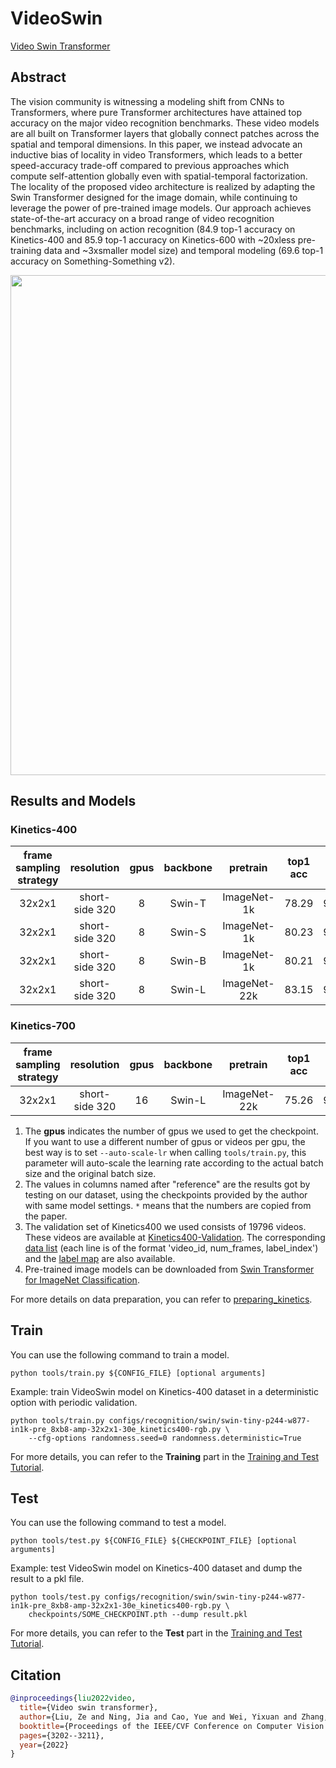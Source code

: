# VideoSwin

[Video Swin Transformer](https://openaccess.thecvf.com/content/CVPR2022/html/Liu_Video_Swin_Transformer_CVPR_2022_paper.html)

<!-- [ALGORITHM] -->

## Abstract

<!-- [ABSTRACT] -->

The vision community is witnessing a modeling shift from CNNs to Transformers, where pure Transformer architectures have attained top accuracy on the major video recognition benchmarks. These video models are all built on Transformer layers that globally connect patches across the spatial and temporal dimensions. In this paper, we instead advocate an inductive bias of locality in video Transformers, which leads to a better speed-accuracy trade-off compared to previous approaches which compute self-attention globally even with spatial-temporal factorization. The locality of the proposed video architecture is realized by adapting the Swin Transformer designed for the image domain, while continuing to leverage the power of pre-trained image models. Our approach achieves state-of-the-art accuracy on a broad range of video recognition benchmarks, including on action recognition (84.9 top-1 accuracy on Kinetics-400 and 85.9 top-1 accuracy on Kinetics-600 with ~20xless pre-training data and ~3xsmaller model size) and temporal modeling (69.6 top-1 accuracy on Something-Something v2).

<!-- [IMAGE] -->

<div align=center>
<img src="https://user-images.githubusercontent.com/58767402/191190475-3aecf940-c254-47fa-96a7-df2d2b3bae68.png" width="800"/>
</div>

## Results and Models

### Kinetics-400

| frame sampling strategy |  resolution   | gpus | backbone |   pretrain   | top1 acc | top5 acc |   reference top1 acc   |   reference top1 acc   | testing protocol | inference time(video/s) | gpu_mem(M) | params |   config   |   ckpt   |   log   |
| :---------------------: | :-----------: | :--: | :------: | :----------: | :------: | :------: | :--------------------: | :--------------------: | :--------------: | :---------------------: | :--------: | :----: | :--------: | :------: | :-----: |
|         32x2x1          | short-side 320 |  8   |  Swin-T  | ImageNet-1k  |  78.29   |  93.58   | [78.46](https://github.com/SwinTransformer/Video-Swin-Transformer/blob/master/configs/recognition/swin/swin_tiny_patch244_window877_kinetics400_1k.py) | [93.46](https://github.com/SwinTransformer/Video-Swin-Transformer/blob/master/configs/recognition/swin/swin_tiny_patch244_window877_kinetics400_1k.py) | 4 clips x 3 crop |            x            |   21072    | 28.2M  | [config](/configs/recognition/swin/swin-tiny-p244-w877-in1k-pre_8xb8-amp-32x2x1-30e_kinetics400-rgb.py) | [ckpt](https://download.openmmlab.com/mmaction/v1.0/recognition/swin/swin-tiny-p244-w877-in1k-pre_8xb8-amp-32x2x1-30e_kinetics400-rgb/swin-tiny-p244-w877-in1k-pre_8xb8-amp-32x2x1-30e_kinetics400-rgb_20220930-241016b2.pth) | [log](https://download.openmmlab.com/mmaction/v1.0/recognition/swin/swin-tiny-p244-w877-in1k-pre_8xb8-amp-32x2x1-30e_kinetics400-rgb/swin-tiny-p244-w877-in1k-pre_8xb8-amp-32x2x1-30e_kinetics400-rgb.log) |
|         32x2x1          | short-side 320 |  8   |  Swin-S  | ImageNet-1k  |  80.23   |  94.32   | [80.23](https://github.com/SwinTransformer/Video-Swin-Transformer/blob/master/configs/recognition/swin/swin_small_patch244_window877_kinetics400_1k.py) | [94.16](https://github.com/SwinTransformer/Video-Swin-Transformer/blob/master/configs/recognition/swin/swin_small_patch244_window877_kinetics400_1k.py) | 4 clips x 3 crop |            x            |   33632    | 49.8M  | [config](/configs/recognition/swin/swin-small-p244-w877-in1k-pre_8xb8-amp-32x2x1-30e_kinetics400-rgb.py) | [ckpt](https://download.openmmlab.com/mmaction/v1.0/recognition/swin/swin-small-p244-w877-in1k-pre_8xb8-amp-32x2x1-30e_kinetics400-rgb/swin-small-p244-w877-in1k-pre_8xb8-amp-32x2x1-30e_kinetics400-rgb_20220930-e91ab986.pth) | [log](https://download.openmmlab.com/mmaction/v1.0/recognition/swin/swin-small-p244-w877-in1k-pre_8xb8-amp-32x2x1-30e_kinetics400-rgb/swin-small-p244-w877-in1k-pre_8xb8-amp-32x2x1-30e_kinetics400-rgb.log) |
|         32x2x1          | short-side 320 |  8   |  Swin-B  | ImageNet-1k  |  80.21   |  94.32   | [80.27](https://github.com/SwinTransformer/Video-Swin-Transformer/blob/master/configs/recognition/swin/swin_base_patch244_window877_kinetics400_1k.py) | [94.42](https://github.com/SwinTransformer/Video-Swin-Transformer/blob/master/configs/recognition/swin/swin_base_patch244_window877_kinetics400_1k.py) | 4 clips x 3 crop |            x            |   45143    | 88.0M  | [config](/configs/recognition/swin/swin-base-p244-w877-in1k-pre_8xb8-amp-32x2x1-30e_kinetics400-rgb.py) | [ckpt](https://download.openmmlab.com/mmaction/v1.0/recognition/swin/swin-base-p244-w877-in1k-pre_8xb8-amp-32x2x1-30e_kinetics400-rgb/swin-base-p244-w877-in1k-pre_8xb8-amp-32x2x1-30e_kinetics400-rgb_20220930-182ec6cc.pth) | [log](https://download.openmmlab.com/mmaction/v1.0/recognition/swin/swin-base-p244-w877-in1k-pre_8xb8-amp-32x2x1-30e_kinetics400-rgb/swin-base-p244-w877-in1k-pre_8xb8-amp-32x2x1-30e_kinetics400-rgb.log) |
|         32x2x1          | short-side 320 |  8   |  Swin-L  | ImageNet-22k |  83.15   |  95.76   |         83.1\*         |         95.9\*         | 4 clips x 3 crop |            x            |   68881    | 197.0M | [config](/configs/recognition/swin/swin-large-p244-w877-in22k-pre_8xb8-amp-32x2x1-30e_kinetics400-rgb.py) | [ckpt](https://download.openmmlab.com/mmaction/v1.0/recognition/swin/swin-large-p244-w877-in22k-pre_8xb8-amp-32x2x1-30e_kinetics400-rgb/swin-large-p244-w877-in22k-pre_8xb8-amp-32x2x1-30e_kinetics400-rgb_20220930-78ad8b11.pth) | [log](https://download.openmmlab.com/mmaction/v1.0/recognition/swin/swin-large-p244-w877-in22k-pre_8xb8-amp-32x2x1-30e_kinetics400-rgb/swin-large-p244-w877-in22k-pre_8xb8-amp-32x2x1-30e_kinetics400-rgb.log) |

### Kinetics-700

| frame sampling strategy |   resolution   | gpus | backbone |   pretrain   | top1 acc | top5 acc | testing protocol | inference time(video/s) | gpu_mem(M) | params |          config          |          ckpt          |          log           |
| :---------------------: | :------------: | :--: | :------: | :----------: | :------: | :------: | :--------------: | :---------------------: | :--------: | :----: | :----------------------: | :--------------------: | :--------------------: |
|         32x2x1          | short-side 320 |  16  |  Swin-L  | ImageNet-22k |  75.26   |  92.44   | 4 clips x 3 crop |            x            |   68898    | 197.4M | [config](/configs/recognition/swin/swin-large-p244-w877-in22k-pre_16xb8-amp-32x2x1-30e_kinetics700-rgb.py) | [ckpt](https://download.openmmlab.com/mmaction/v1.0/recognition/swin/swin-large-p244-w877-in22k-pre_16xb8-amp-32x2x1-30e_kinetics700-rgb/swin-large-p244-w877-in22k-pre_16xb8-amp-32x2x1-30e_kinetics700-rgb_20220930-f8d74db7.pth) | [log](https://download.openmmlab.com/mmaction/v1.0/recognition/swin/swin-large-p244-w877-in22k-pre_16xb8-amp-32x2x1-30e_kinetics700-rgb/swin-large-p244-w877-in22k-pre_16xb8-amp-32x2x1-30e_kinetics700-rgb.py.log) |

1. The **gpus** indicates the number of gpus we used to get the checkpoint. If you want to use a different number of gpus or videos per gpu, the best way is to set `--auto-scale-lr` when calling `tools/train.py`, this parameter will auto-scale the learning rate according to the actual batch size and the original batch size.
2. The values in columns named after "reference" are the results got by testing on our dataset, using the checkpoints provided by the author with same model settings. `*` means that the numbers are copied from the paper.
3. The validation set of Kinetics400 we used consists of 19796 videos. These videos are available at [Kinetics400-Validation](https://mycuhk-my.sharepoint.com/:u:/g/personal/1155136485_link_cuhk_edu_hk/EbXw2WX94J1Hunyt3MWNDJUBz-nHvQYhO9pvKqm6g39PMA?e=a9QldB). The corresponding [data list](https://download.openmmlab.com/mmaction/dataset/k400_val/kinetics_val_list.txt) (each line is of the format 'video_id, num_frames, label_index') and the [label map](https://download.openmmlab.com/mmaction/dataset/k400_val/kinetics_class2ind.txt) are also available.
4. Pre-trained image models can be downloaded from [Swin Transformer for ImageNet Classification](https://github.com/microsoft/Swin-Transformer#main-results-on-imagenet-with-pretrained-models).

For more details on data preparation, you can refer to [preparing_kinetics](/tools/data/kinetics/README.md).

## Train

You can use the following command to train a model.

```shell
python tools/train.py ${CONFIG_FILE} [optional arguments]
```

Example: train VideoSwin model on Kinetics-400 dataset in a deterministic option with periodic validation.

```shell
python tools/train.py configs/recognition/swin/swin-tiny-p244-w877-in1k-pre_8xb8-amp-32x2x1-30e_kinetics400-rgb.py \
    --cfg-options randomness.seed=0 randomness.deterministic=True
```

For more details, you can refer to the **Training** part in the [Training and Test Tutorial](/docs/en/user_guides/4_train_test.md).

## Test

You can use the following command to test a model.

```shell
python tools/test.py ${CONFIG_FILE} ${CHECKPOINT_FILE} [optional arguments]
```

Example: test VideoSwin model on Kinetics-400 dataset and dump the result to a pkl file.

```shell
python tools/test.py configs/recognition/swin/swin-tiny-p244-w877-in1k-pre_8xb8-amp-32x2x1-30e_kinetics400-rgb.py \
    checkpoints/SOME_CHECKPOINT.pth --dump result.pkl
```

For more details, you can refer to the **Test** part in the [Training and Test Tutorial](/docs/en/user_guides/4_train_test.md).

## Citation

```BibTeX
@inproceedings{liu2022video,
  title={Video swin transformer},
  author={Liu, Ze and Ning, Jia and Cao, Yue and Wei, Yixuan and Zhang, Zheng and Lin, Stephen and Hu, Han},
  booktitle={Proceedings of the IEEE/CVF Conference on Computer Vision and Pattern Recognition},
  pages={3202--3211},
  year={2022}
}
```
